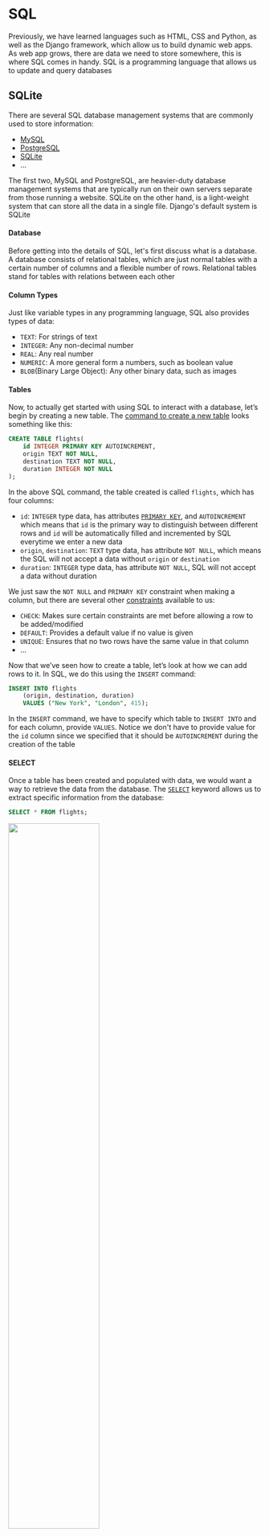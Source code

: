 # SQL

Previously, we have learned languages such as HTML, CSS and Python, as well as the Django framework, which allow us to build dynamic web apps. As web app grows, there are data we need to store somewhere, this is where SQL comes in handy. SQL is a programming language that allows us to update and query databases

## SQLite

There are several SQL database management systems that are commonly used to store information:

- [MySQL](https://www.mysql.com/)
- [PostgreSQL](https://www.postgresql.org/)
- [SQLite](https://www.sqlite.org/index.html)
- ...

The first two, MySQL and PostgreSQL, are heavier-duty database management systems that are typically run on their own servers separate from those running a website. SQLite on the other hand, is a light-weight system that can store all the data in a single file. Django's default system is SQLite

#### Database

Before getting into the details of SQL, let's first discuss what is a database. A database consists of relational tables, which are just normal tables with a certain number of columns and a flexible number of rows. Relational tables stand for tables with relations between each other

#### Column Types

Just like variable types in any programming language, SQL also provides types of data:

- `TEXT`: For strings of text
- `INTEGER`: Any non-decimal number
- `REAL`: Any real number
- `NUMERIC`: A more general form a numbers, such as boolean value
- `BLOB`(Binary Large Object): Any other binary data, such as images

#### Tables

Now, to actually get started with using SQL to interact with a database, let’s begin by creating a new table. The [command to create a new table](https://www.w3schools.com/sql/sql_create_table.asp) looks something like this:

```SQL
CREATE TABLE flights(
    id INTEGER PRIMARY KEY AUTOINCREMENT,
    origin TEXT NOT NULL,
    destination TEXT NOT NULL,
    duration INTEGER NOT NULL
);
```

In the above SQL command, the table created is called `flights`, which has four columns:

- `id`: `INTEGER` type data, has attributes [`PRIMARY KEY`](https://www.w3schools.com/sql/sql_primarykey.ASP), and `AUTOINCREMENT` which means that `id` is the primary way to distinguish between different rows and `id` will be automatically filled and incremented by SQL everytime we enter a new data
- `origin`, `destination`: `TEXT` type data, has attribute `NOT NULL`, which means the SQL will not accept a data without `origin` or `destination`
- `duration`: `INTEGER` type data, has attribute `NOT NULL`, SQL will not accept a data without duration

We just saw the `NOT NULL` and `PRIMARY KEY` constraint when making a column, but there are several other [constraints](https://www.tutorialspoint.com/sqlite/sqlite_constraints.htm) available to us:

- `CHECK`: Makes sure certain constraints are met before allowing a row to be added/modified
- `DEFAULT`: Provides a default value if no value is given
- `UNIQUE`: Ensures that no two rows have the same value in that column
- ...

Now that we’ve seen how to create a table, let’s look at how we can add rows to it. In SQL, we do this using the `INSERT` command:

```SQL
INSERT INTO flights
    (origin, destination, duration)
    VALUES ("New York", "London", 415);
```

In the `INSERT` command, we have to specify which table to `INSERT INTO` and for each column, provide `VALUES`. Notice we don't have to provide value for the `id` column since we specified that it should be `AUTOINCREMENT` during the creation of the table

#### SELECT

Once a table has been created and populated with data, we would want a way to retrieve the data from the database. The [`SELECT`](https://www.w3schools.com/sql/sql_select.asp) keyword allows us to extract specific information from the database:

```SQL
SELECT * FROM flights;
```

<img src="https://user-images.githubusercontent.com/99038613/179120199-d6665ca6-8b8b-4824-a047-68f4849de494.jpg" width=60%>

The `FROM` keyword specifies which table we are retrieving data from. The `*` is a wildcard select which means everything will be selected. Commonly, we don't have to retrieve all the data from the table, maybe just certain columns:

```SQL
SELECT origin, destination FROM flights;
```

<img src="https://user-images.githubusercontent.com/99038613/179120214-d6cbc214-cc39-421f-9bfe-82c24999aec3.jpg" width=60%>

As the table gets larger, we might not want to retrieve all the data from a column, but only a single row of data:

```SQL
SELECT * FROM flights WHERE id = 3;
```

The [`WHERE`](https://www.w3schools.com/sql/sql_where.asp) keyword allows us to specify a condition and the data that satisfies the condition will be selected and in this case, the row with `id = 3` will be selected

<img src="https://user-images.githubusercontent.com/99038613/179120223-210ec8d9-28db-4520-a662-46b73d40ff86.jpg" width=60%>

`WHERE` can also filter by any column, not just by `id`:

```SQL
SELECT * FROM flights WHERE origin = "New York";
```

<img src="https://user-images.githubusercontent.com/99038613/179120229-4baa62e3-a05d-46c6-8a2c-d3fd7e12e822.jpg" width=60%>

#### Working with SQL in the Terminal

Now that we learned that basic SQL commands, let's test them out in the terminal! In order to work with SQLite, first download it from [HERE](https://www.sqlite.org/download.html)(Specifically the sqlite-tools one in Precompiled Binaries). An alternative is to download the [DB Browser](https://sqlitebrowser.org/dl/) which provides a more user-friendly way to use SQL. Don't forget to add to environment after downloading it

After setting up SQLite, in the terminal, use the command `sqlite3 mydb.sql` to create a new database. You will not find the .sql file in your directory, if you would like to see it, use the command `.databases`. Some common SQLite commands are:

- `sqlite3 dbname.sqlite3`: Create new database
- `.quit`: Exit the SQLite command line
- `.databases`: List all databases, show them in directories they are in
- `.tables`: List all tables

The following code is an example of utilizing SQLite from command line:

```SQL
-- "--" is the comment in SQL language

-- Entering into the SQLite Prompt
% sqlite3 flights.sql
SQLite version 3.26.0 2018-12-01 12:34:55
Enter ".help" for usage hints.

-- Creating a new Table
sqlite> CREATE TABLE flights(
   ...>     id INTEGER PRIMARY KEY AUTOINCREMENT,
   ...>     origin TEXT NOT NULL,
   ...>     destination TEXT NOT NULL,
   ...>     duration INTEGER NOT NULL
   ...> );

-- Listing all current tables (Just flights for now)
sqlite> .tables
flights

-- Querying for everything within flights (Which is now empty)
sqlite> SELECT * FROM flights;

-- Adding one flight
sqlite> INSERT INTO flights
   ...>     (origin, destination, duration)
   ...>     VALUES ("New York", "London", 415);

-- Checking for new information, which we can now see
sqlite> SELECT * FROM flights;
1|New York|London|415

-- Adding some more flights
sqlite> INSERT INTO flights (origin, destination, duration) VALUES ("Shanghai", "Paris", 760);
sqlite> INSERT INTO flights (origin, destination, duration) VALUES ("Istanbul", "Tokyo", 700);
sqlite> INSERT INTO flights (origin, destination, duration) VALUES ("New York", "Paris", 435);
sqlite> INSERT INTO flights (origin, destination, duration) VALUES ("Moscow", "Paris", 245);
sqlite> INSERT INTO flights (origin, destination, duration) VALUES ("Lima", "New York", 455);

-- Querying this new information
sqlite> SELECT * FROM flights;
1|New York|London|415
2|Shanghai|Paris|760
3|Istanbul|Tokyo|700
4|New York|Paris|435
5|Moscow|Paris|245
6|Lima|New York|455

-- Changing the settings to make output more readable
sqlite> .mode columns
sqlite> .headers yes

-- Querying all information again
sqlite> SELECT * FROM flights;
id          origin      destination  duration
----------  ----------  -----------  ----------
1           New York    London       415
2           Shanghai    Paris        760
3           Istanbul    Tokyo        700
4           New York    Paris        435
5           Moscow      Paris        245
6           Lima        New York     455

-- Searching for just those flights originating in New York
sqlite> SELECT * FROM flights WHERE origin = "New York";
id          origin      destination  duration
----------  ----------  -----------  ----------
1           New York    London       415
4           New York    Paris        435
```

We can use more than just equality to filtering, for numeric values, we can use greater than or less than:

```SQL
SELECT * FROM flights WHERE duration > 500;
```

<img src="https://user-images.githubusercontent.com/99038613/179120274-3fc97e28-d7ae-40a4-a50c-aebc77242544.jpg" width=60%>

We can use other logics (AND, OR) in SQL commands:

```SQL
SELECT * FROM flights WHERE duration > 500 AND destination = "Paris";
```

<img src="https://user-images.githubusercontent.com/99038613/179120280-d246d3ab-14bf-40cc-aaae-728e1c4adae8.jpg" width=60%>

```SQL
SELECT * FROM flights WHERE duration > 500 OR destination = "Paris";
```

<img src="https://user-images.githubusercontent.com/99038613/179120287-3f1015bc-c396-47ff-8660-4d60ed0e49ae.jpg" width=60%>

Just like in Python, we can use the keyword [`IN`](https://www.w3schools.com/sql/sql_in.asp) to check if a data is one of the several options:

```SQL
SELECT * FROM flights WHERE origin IN ("New York", "Lima");
```

Figure 1

We can use regular expressoins to search for data more broadly using the [`LIKE`](https://www.w3schools.com/sql/sql_like.asp) keyword. For example, we can find the data with an "a" in its `origin`:

```SQL
-- "a" can be anywhere in the origin string
SELECT * FROM flights WHERE origin LIKE "%a%";

-- "a" must be the first character in the origin string
SELECT * FROM flights WHERE origin LIKE "a%";

-- "a" must be the ending character in the origin string
SELECT * FROM flights WHERE origin LIKE "%a";
```

The `%` means 0 or more characters

Figure 2

#### Functions

There are also a number of SQL functions we can apply to the results of a query. These can be useful if we don’t need all of the data returned by a query, but just some summary statistics of the data

- [`AVERAGE`](https://www.w3schools.com/sql/sql_count_avg_sum.asp)
- [`COUNT`](https://www.w3schools.com/sql/sql_count_avg_sum.asp)
- [`MAX`](https://www.w3schools.com/sql/sql_min_max.asp)
- [`MIN`](https://www.w3schools.com/sql/sql_min_max.asp)
- [`SUM`](https://www.w3schools.com/sql/sql_count_avg_sum.asp)
- ...

#### UPDATE

We now have the ability to `CREATE` a table, `INSERT` data into a table, and `SELECT` data to retrive them. Now imagine a case where an airline might upgrade their airplane and the duration will thus decrease. In this case, we might want a way to update the data for that airline. We can [`DELETE`](https://www.w3schools.com/sql/sql_delete.asp) that data then `INSERT` an updated one:

```SQL
DELETE FROM flights WHERE origin = "Shanghai" AND destination = "Paris";
INSERT INTO flights (origin, destination, duration) VALUES ("Shanghai", "Paris", 700);
```

But this is not the best way to do it, in fact, there is an `UPDATE` that just do this work in SQL:

```SQL
UPDATE flights
    SET duration = 700
    WHERE origin = "Shanghai"
    AND destination = "Paris";
```

However, if for instance an airline is canceled permanently, `DELETE` is the one to use. Choose the suitable SQL command to do corresponding work

#### Other Clauses

There are a number of additional clauses we can use to control queries coming back to us:

- [`LIMIT`](https://www.w3schools.com/sql/sql_top.asp): Limits the number of results returned by a query
- [`ORDER BY`](https://www.w3schools.com/sql/sql_orderby.asp): Orders the results based on a specified column
- [`GROUP BY`](https://www.w3schools.com/sql/sql_groupby.asp): Groups results by a specified column
- [`HAVING`](https://www.w3schools.com/sql/sql_having.asp): Allows for additional constraints based on the number of results
